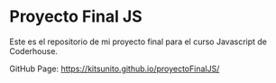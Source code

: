 # Proyecto Final JS
Este es el repositorio de mi proyecto final para el curso Javascript de Coderhouse.

GitHub Page: https://kitsunito.github.io/proyectoFinalJS/
